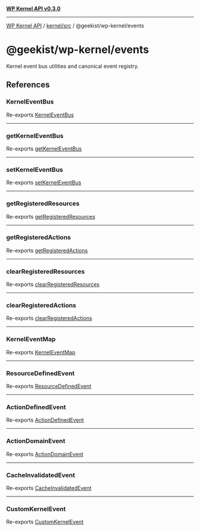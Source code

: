 [**WP Kernel API v0.3.0**](../../../../../../README.md)

---

[WP Kernel API](../../../../../../README.md) / [kernel/src](../../../../README.md) / @geekist/wp-kernel/events

# @geekist/wp-kernel/events

Kernel event bus utilities and canonical event registry.

## References

### KernelEventBus

Re-exports [KernelEventBus](../../../../classes/KernelEventBus.md)

---

### getKernelEventBus

Re-exports [getKernelEventBus](../../../../functions/getKernelEventBus.md)

---

### setKernelEventBus

Re-exports [setKernelEventBus](../../../../functions/setKernelEventBus.md)

---

### getRegisteredResources

Re-exports [getRegisteredResources](../../../../functions/getRegisteredResources.md)

---

### getRegisteredActions

Re-exports [getRegisteredActions](../../../../functions/getRegisteredActions.md)

---

### clearRegisteredResources

Re-exports [clearRegisteredResources](../../../../functions/clearRegisteredResources.md)

---

### clearRegisteredActions

Re-exports [clearRegisteredActions](../../../../functions/clearRegisteredActions.md)

---

### KernelEventMap

Re-exports [KernelEventMap](../../../../type-aliases/KernelEventMap.md)

---

### ResourceDefinedEvent

Re-exports [ResourceDefinedEvent](../../../../type-aliases/ResourceDefinedEvent.md)

---

### ActionDefinedEvent

Re-exports [ActionDefinedEvent](../../../../type-aliases/ActionDefinedEvent.md)

---

### ActionDomainEvent

Re-exports [ActionDomainEvent](../../../../type-aliases/ActionDomainEvent.md)

---

### CacheInvalidatedEvent

Re-exports [CacheInvalidatedEvent](../../../../type-aliases/CacheInvalidatedEvent.md)

---

### CustomKernelEvent

Re-exports [CustomKernelEvent](../../../../type-aliases/CustomKernelEvent.md)
